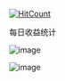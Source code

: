 [![HitCount](http://hits.dwyl.io/suishanwen/balance.svg)](http://hits.dwyl.io/suishanwen/balance)


每日收益统计


![image](https://bitcoinrobot.cn/api/file/statistic)


![image](https://bitcoinrobot.cn/file/img/bitcoinrobot_stat.png)

